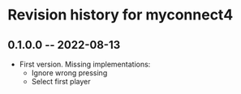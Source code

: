 # Revision history for myconnect4

## 0.1.0.0 -- 2022-08-13

* First version. Missing implementations:
  - Ignore wrong pressing
  - Select first player
